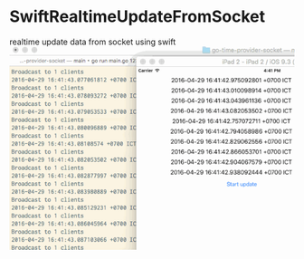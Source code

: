 # SwiftRealtimeUpdateFromSocket
realtime update data from socket using swift
![realtime example](https://raw.githubusercontent.com/mossila/SwiftRealtimeUpdateFromSocket/master/realtimeupdate.gif "Realtime example")
